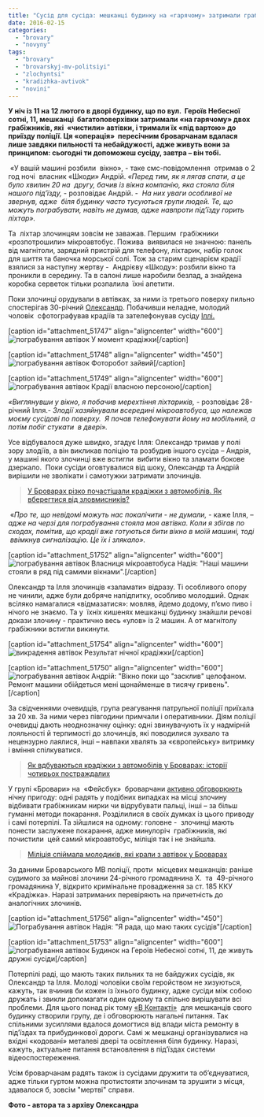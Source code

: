 ```yaml
---
title: "Сусід для сусіда: мешканці будинку на «гарячому» затримали грабіжників автівок"
date: 2016-02-15
categories: 
  - "brovary"
  - "novyny"
tags: 
  - "brovary"
  - "brovarskyj-mv-politsiyi"
  - "zlochyntsi"
  - "kradizhka-avtivok"
  - "novini"
---
```


**У ніч із 11 на 12 лютого в дворі будинку, що по вул.  Героїв Небесної сотні, 11, мешканці  багатоповерхівки затримали «на гарячому» двох грабіжників, які  «чистили» автівки, і тримали їх «під вартою» до приїзду поліції. Ця «операція»  пересічним броварчанам вдалася лише завдяки пильності та небайдужості, адже живуть вони за принципом: сьогодні ти допоможеш сусіду, завтра – він тобі.**

 «У вашій машині розбили  вікно», - таке смс-повідомлення  отримав о 2 год ночі  власник «Шкоди» Андрій. _«Перед тим, як я лягав спати, а це було хвилин 20 на  другу, бачив із вікна компанію, яка стояла біля нашого під’їзду,_ - розповідає Андрій. -  _На них уваги особливої не звернув, адже  біля будинку часто тусуються групи людей. Те, що можуть пограбувати, навіть не думав, адже навпроти під’їзду горить ліхтар»._

Та  ліхтар злочинцям зовсім не заважав. Першим  грабіжники «розпотрошили» мікроавтобус. Пожива  виявилася не значною: панель від магнітоли, зарядний пристрій для телефону, ліхтарик, набір голок для шиття та баночка морської солі. Тож за старим сценарієм крадії взялися за наступну жертву -  Андрієву «Шкоду»: розбили вікно та проникли в середину. Та в салоні лише наробили безлад, а знайдена коробка серветок тільки розпалила  їхні апетити.

Поки злочинці орудували в автівках, за ними із третього поверху пильно спостерігав 30-річний [Олександр](http://www.facebook.com/alex.rzhanitsyn.9). Побачивши неладне, молодий чоловік  сфотографував крадіїв та зателефонував сусіду [Іллі.](http://www.facebook.com/shkodnikov)

\[caption id="attachment\_51747" align="aligncenter" width="600"\]![ пограбування автівок](https://mpz.brovary.org/wp-content/uploads/2016/02/1-4.jpg) У момент крадіжки\[/caption\]

\[caption id="attachment\_51748" align="aligncenter" width="450"\]![ пограбування автівок](https://mpz.brovary.org/wp-content/uploads/2016/02/2-4.jpg) Фоторобот зайвий\[/caption\]

\[caption id="attachment\_51749" align="aligncenter" width="600"\]![ пограбування автівок](https://mpz.brovary.org/wp-content/uploads/2016/02/3-4.jpg) Крадії власною персоною\[/caption\]

_«Виглянувши у вікно, я побачив мерехтіння ліхтариків, -_ розповідає 28-річний Ілля.- _Злодії хазяйнували всередині мікроавтобуса, що належав моєму сусідові по поверху.  Я почав телефонувати йому на мобільний, а потім побіг стукати  в двері»._

Усе відбувалося дуже швидко, згадує Ілля: Олександр тримав у полі зору злодіїв, а він викликав поліцію та розбудив іншого сусіда – Андрія, у машині якого злочинці вже встигли  вибити вікно та зламати бокове дзеркало.  Поки сусіди оговтувалися від шоку, Олександр та Андрій вирішили не зволікати і самотужки затримати злочинців.

> [У Броварах різко почастішали крадіжки з автомобілів. Як вберегтися від зловмисників?](https://mpz.brovary.org/u-brovarah-strimko-zrostaye-kilkist-pograbuvan-avtomobiliv-yak-vberegti-svoye-poradi-militsiyi-ta-strahovoyi/)

 «_Про те, що невідомі можуть нас покалічити - не думали,_ - каже Ілля, – _адже на черзі для пограбування стояла моя автівка. Коли я збігав по сходах, помітив, що крадії вже готуються бити вікно в моїй машині, тоді  ввімкнув сигналізацію. Це їх і злякало»._

\[caption id="attachment\_51752" align="aligncenter" width="600"\]![ пограбування автівок](https://mpz.brovary.org/wp-content/uploads/2016/02/7-3.jpg) Власниця мікроавтобуса Надія: "Наші машини стояли в ряд під самими вікнами".\[/caption\]

Олександр та Ілля злочинців «заламати» відразу. Ті особливого опору не чинили, адже були добряче напідпитку, особливо молодший. Однак всіляко намагалися «відмазатися»: мовляв, йдемо додому, п’ємо пиво і нічого не знаємо. Та у  їхніх кишенях мешканці будинку знайшли речові докази злочину - практично весь «улов» із 2 машин. А от магнітолу грабіжники встигли викинути.

\[caption id="attachment\_51754" align="aligncenter" width="600"\]![викрадення автівок](https://mpz.brovary.org/wp-content/uploads/2016/02/4-3.jpg) Результат нічної крадіжки\[/caption\]

\[caption id="attachment\_51750" align="aligncenter" width="600"\]![ пограбування автівок](https://mpz.brovary.org/wp-content/uploads/2016/02/5-4.jpg) Андрій: "Вікно поки що "засклив" целофаном. Ремонт машини обійдеться мені щонайменше в тисячу гривень".\[/caption\]

За свідченнями очевидців, група реагування патрульної поліції приїхала за 20 хв. За ними через півгодини примчали і оперативники. Діям поліції очевидці дають неоднозначну оцінку: одні звинувачують їх у надмірній лояльності й терпимості до злочинців, які поводилися зухвало та нецензурно лаялися, інші – навпаки хвалять за «європейську» витримку і вміння спілкуватися.

> [Як вдбуваються крадіжки з автомобілів у Броварах: історії чотирьох постраждалих](https://mpz.brovary.org/kradizhki-z-avto-yak-tse-vidbuvayetsya-istoriyi-chotiroh-postrazhdalih/)

У групі «Бровари» на  «Фейсбук»  броварчани [активно обговорюють](https://www.facebook.com/groups/brovary/permalink/1191921440837820/) нічну пригоду: одні радять у подібних випадках на місці злочину відбивати грабіжникам нирки чи відрубувати пальці, інші – за більш гуманні методи покарання. Розділилися в своїх думках із цього приводу і самі потерпілі. Та зійшлися на одному: головне -  злочинці мають понести заслужене покарання, адже минулоріч  грабіжників, які почистили  цей самий мікроавтобус, міліція так і не знайшла.

> [Міліція спіймала молодиків, які крали з автівок у Броварах](https://mpz.brovary.org/militsiya-spiymala-molodikiv-yaki-krali-z-avtivok-u-brovarah/)

За даними Броварського МВ поліції, проти  місцевих мешканців: раніше судимого за майнові злочини 24-річного громадянина Х.  та  49-річного громадянина У, відкрито кримінальне провадження за ст. 185 ККУ  «Крадіжка». Наразі затриманих перевіряють на причетність до аналогічних злочинів.

\[caption id="attachment\_51756" align="aligncenter" width="450"\]![Пограбування автівок](https://mpz.brovary.org/wp-content/uploads/2016/02/9-1.jpg) Надія: "Я рада, що маю таких сусідів"\[/caption\]

\[caption id="attachment\_51753" align="aligncenter" width="600"\]![ пограбування автівок](https://mpz.brovary.org/wp-content/uploads/2016/02/8-2.jpg) Будинок на Героїв Небесної сотні, 11, де живуть дружні сусіди\[/caption\]

Потерпілі раді, що мають таких пильних та не байдужих сусідів, як Олександр та Ілля. Молоді чоловіки своїм геройством не хизуються, кажуть, так вчинив би кожен із їхнього будинку, адже сусіди між собою дружать і звикли допомагати один одному та спільно вирішувати всі проблеми. Для цього понад рік тому [«В Контакті»](http://vk.com/voz11)  для мешканців свого будинку створили групу, де і обговорюють нагальні питання. Так спільними зусиллями вдалося домогтися від влади міста ремонту в під’їздах та прибудинкової дороги. Самі ж мешканці організувалися на вхідні «кодовані» металеві двері та освітлення біля будинку. Наразі, кажуть, актуальне питання встановлення в під’їздах системи відеоспостереження.

Усім броварчанам радять також із сусідами дружити та об’єднуватися, адже тільки гуртом можна протистояти злочинам та зрушити з місця, здавалося б, зовсім "мертві" справи.

**Фото - автора та з архіву Олександра**
